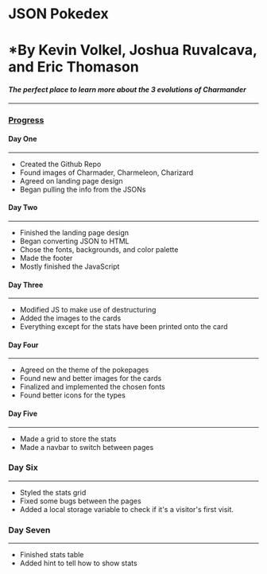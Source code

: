 # **JSON Pokedex**
# *By Kevin Volkel, Joshua Ruvalcava, and Eric Thomason
#### *The perfect place to learn more about the 3 evolutions of Charmander*
---
### <ins>Progress</ins>
#### **Day One**
---
- Created the Github Repo
- Found images of Charmader, Charmeleon, Charizard
- Agreed on landing page design
- Began pulling the info from the JSONs
#### **Day Two**
---
- Finished the landing page design
- Began converting JSON to HTML
- Chose the fonts, backgrounds, and color palette
- Made the footer
- Mostly finished the JavaScript
#### **Day Three**
---
- Modified JS to make use of destructuring
- Added the images to the cards
- Everything except for the stats have been printed onto the card
#### **Day Four**
---
- Agreed on the theme of the pokepages
- Found new and better images for the cards
- Finalized and implemented the chosen fonts
- Found better icons for the types
#### **Day Five**
---
- Made a grid to store the stats
- Made a navbar to switch between pages
### **Day Six**
---
- Styled the stats grid
- Fixed some bugs between the pages
- Added a local storage variable to check if it's a visitor's first visit.
### **Day Seven**
---
- Finished stats table
- Added hint to tell how to show stats